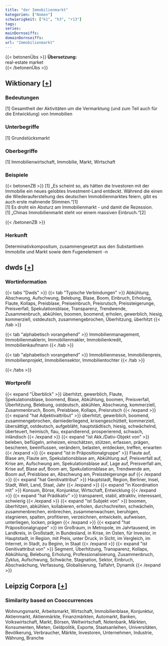 ```yaml
---
title: "der Immobilienmarkt"
kategorien: ["Nomen"]
schwierigkeit: ["k1", "h3", "r13"]
tags:
series:
mainDornseiffs:
domainDornseiffs:
url: "Immobilienmarkt"
---
```


{{< betonenÜbs >}}
**Übersetzung:**  
real-estate  market  
{{< /betonenÜbs >}}

## Wiktionary [[+](https://de.wiktionary.org/wiki/Immobilienmarkt)]

### Bedeutungen
[1] Gesamtheit der Aktivitäten um die Vermarktung (und zum Teil auch für die Entwicklung) von Immobilien  

### Unterbegriffe
[1] Grundstücksmarkt  

### Oberbegriffe
[1] Immobilienwirtschaft, Immobilie, Markt, Wirtschaft  

### Beispiele
{{< betonenZB >}}
[1] „Es scheint so, als hätten die Investoren mit der Immobilie ein neues gelobtes Investment-Land entdeckt. Während die einen die Wiederauferstehung des deutschen Immobilienmarktes feiern, gibt es auch erste mahnende Stimmen.“[1]  
[1] Es droht ein Absturz am Immobilienmarkt - und damit die Rezession.  
[1] „Chinas Immobilienmarkt steht vor einem massiven Einbruch.“[2]  

{{< /betonenZB >}}
### Herkunft
Determinativkompositum, zusammengesetzt aus den Substantiven Immobilie und Markt sowie dem Fugenelement -n  



## dwds [[+](https://www.dwds.de/wb/Immobilienmarkt)]

### Wortinformation
{{< tabs "Dwds" >}}
{{< tab "Typische Verbindungen" >}}
Abkühlung, Abschwung, Aufschwung, Belebung, Blase, Boom, Einbruch, Erholung, Flaute, Kollaps, Preisblase, Preiseinbruch, Preisrutsch, Preissteigerunge, Preisverfall, Spekulationsblase, Transparenz, Trendwende, Zusammenbruch, abkühlen, boomen, boomend, erholen, gewerblich, hiesig, kommerziell, ostdeutsch, zusammengebrochen, Überhitzung, überhitzt
{{< /tab >}}

{{< tab "alphabetisch vorangehend" >}}
Immobilienmanagement, Immobilienmaklerin, Immobilienmakler, Immobilienkredit, Immobilienkaufmann
{{< /tab >}}

{{< tab "alphabetisch vorangehend" >}}
Immobilienmesse, Immobilienpreis, Immobilienprojekt, Immobiliensektor, Immobilientochter
{{< /tab >}}

{{< /tabs >}}

### Wortprofil
{{< expand "Überblick" >}} überhitzt, gewerblich, Flaute, Spekulationsblase, boomend, Blase, Abkühlung, boomen, Preisverfall, Überhitzung, Belebung, ostdeutsch, abkühlen, Abschwung, kommerziell, Zusammenbruch, Boom, Preisblase, Kollaps, Preisrutsch {{< /expand >}}
{{< expand "hat Adjektivattribut" >}} überhitzt, gewerblich, boomend, zusammengebrochen, darniederliegend, krisengeschüttelt, kommerziell, übersättigt, ostdeutsch, aufgebläht, hauptstädtisch, hiesig, schwächelnd, überteuert, heimisch, flau, expandierend, prosperierend, schwach, inländisch {{< /expand >}}
{{< expand "ist Akk./Dativ-Objekt von" >}} beleben, beflügeln, anheizen, einschätzen, stützen, erfassen, prägen, bescheren, beeinflussen, verändern, belasten, entdecken, treffen, erwarten {{< /expand >}}
{{< expand "ist in Präpositionalgruppe" >}} Flaute auf, Blase am, Flaute am, Spekulationsblase am, Abkühlung auf, Preisverfall auf, Krise am, Aufschwung am, Spekulationsblase auf, Lage auf, Preisverfall am, Krise auf, Blase auf, Boom am, Spekulationsblase an, Trendwende am, Boom auf, Preisblase an, Abschwung am, Preissteigerunge auf {{< /expand >}}
{{< expand "hat Genitivattribut" >}} Hauptstadt, Region, Berliner, Insel, Stadt, Welt, Land, Staat, Jahr {{< /expand >}}
{{< expand "in Koordination mit" >}} Konsum, Börse, Konjunktur, Wirtschaft, Entwicklung {{< /expand >}}
{{< expand "hat Prädikativ" >}} transparent, stabil, attraktiv, interessant, schwierig {{< /expand >}}
{{< expand "ist Subjekt von" >}} boomen, überhitzen, abkühlen, kollabieren, erholen, durchschreiten, schwächeln, zusammenbrechen, einbrechen, zusammenwachsen, beruhigen, stagnieren, spalten, profitieren, verzeichnen, entwickeln, aufweisen, unterliegen, locken, prägen {{< /expand >}}
{{< expand "hat Präpositionalgruppe" >}} im Großraum, in Metropole, im Jahrtausend, im Landkreis, in Großstadt, in Bundesland, in Krise, im Osten, für Investor, in Hauptstadt, in Region, mit Preis, unter Druck, in Sicht, im Vergleich, im Internet, in Stadt, zu Beginn, in Staat {{< /expand >}}
{{< expand "ist Genitivattribut von" >}} Segment, Überhitzung, Transparenz, Kollaps, Abkühlung, Belebung, Erholung, Professionalisierung, Zusammenbruch, Zyklus, Aufschwung, Schwäche, Stagnation, Sektor, Einbruch, Abschwächung, Verfassung, Globalisierung, Talfahrt, Dynamik {{< /expand >}}

## Leipzig Corpora [[+](https://corpora.uni-leipzig.de/en/res?word=Immobilienmarkt&corpusId=deu_newscrawl-public_2018)]


### Similarity based on Cooccurrences
Wohnungsmarkt, Arbeitsmarkt, Wirtschaft, Immobilienblase, Konjunktur, Aktienmarkt, Aktienmärkte, Finanzmärkten, Automarkt, Banken, Volkswirtschaft, Markt, Börsen, Weltwirtschaft, Notenbank, Märkten, Konsumenten, Mieten, Geldpolitik, Exporte, Staatsanleihen, Universitäten, Bevölkerung, Verbraucher, Märkte, Investoren, Unternehmen, Industrie, Währung, Branche

